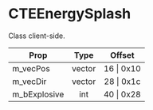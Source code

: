 # CTEEnergySplash
Class client-side.

|Prop|Type|Offset|
|---|:-:|:-:|
|m_vecPos|vector|16 \| 0x10|
|m_vecDir|vector|28 \| 0x1c|
|m_bExplosive|int|40 \| 0x28|
